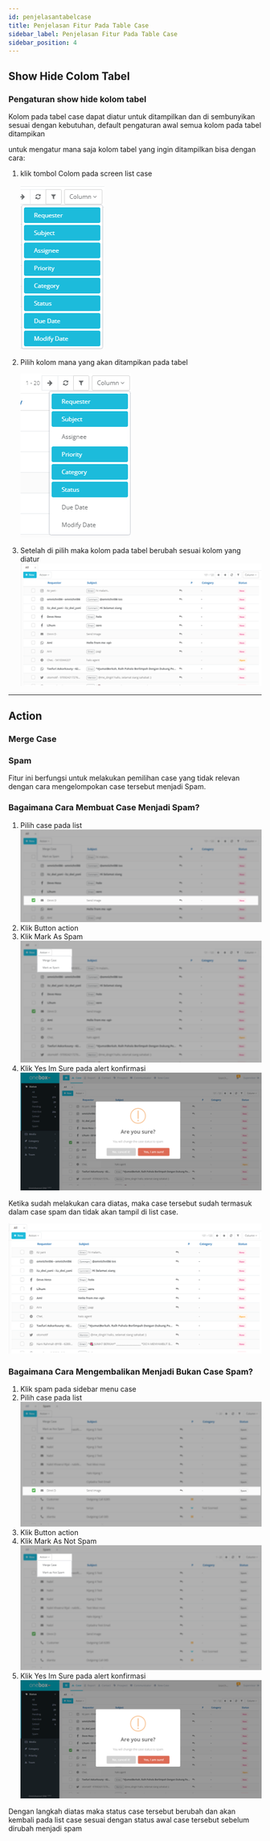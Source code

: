 ```yaml
---
id: penjelasantabelcase
title: Penjelasan Fitur Pada Table Case
sidebar_label: Penjelasan Fitur Pada Table Case
sidebar_position: 4
---
```


## Show Hide Colom Tabel

### Pengaturan show hide kolom tabel

Kolom pada tabel case dapat diatur untuk ditampilkan dan di sembunyikan sesuai dengan kebutuhan, default pengaturan awal semua kolom pada tabel ditampikan

untuk mengatur mana saja kolom tabel yang ingin ditampilkan bisa dengan cara:

1. klik tombol Colom pada screen list case

   ![alt text](../img/casee/colomtbcase.png)

2. Pilih kolom mana yang akan ditampikan pada tabel

   ![alt text](../img/casee/showcolomtb.png)

3. Setelah di pilih maka kolom pada tabel berubah sesuai kolom yang diatur
   ![alt text](../img/casee/setcolomshow.png)

---

## Action

### Merge Case

### Spam

Fitur ini berfungsi untuk melakukan pemilihan case yang tidak relevan dengan cara mengelompokan case tersebut menjadi Spam.

### Bagaimana Cara Membuat Case Menjadi Spam?

1. Pilih case pada list
   ![alt text](../img/casee/pickcase.png)
2. Klik Button action
3. Klik Mark As Spam
   ![alt text](../img/casee/markasspam.png)
4. Klik Yes Im Sure pada alert konfirmasi
   ![alt text](../img/casee/confirmalertspam.png)

Ketika sudah melakukan cara diatas, maka case tersebut sudah termasuk dalam case spam dan tidak akan tampil di list case.

![alt text](../img/casee/emaitospam.png)

### Bagaimana Cara Mengembalikan Menjadi Bukan Case Spam?

1. Klik spam pada sidebar menu case
2. Pilih case pada list
   ![alt text](../img/casee/pickcasespam.png)
3. Klik Button action
4. Klik Mark As Not Spam
   ![alt text](../img/casee/markasnotspam.png)
5. Klik Yes Im Sure pada alert konfirmasi
   ![alt text](../img/casee/confirmalertspam.png)

Dengan langkah diatas maka status case tersebut berubah dan akan kembali pada list case sesuai dengan status awal case tersebut sebelum dirubah menjadi spam

